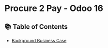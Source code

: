 # Procure 2 Pay - Odoo 16

## 📚 Table of Contents

- [Background Business Case](#background-business-case)
